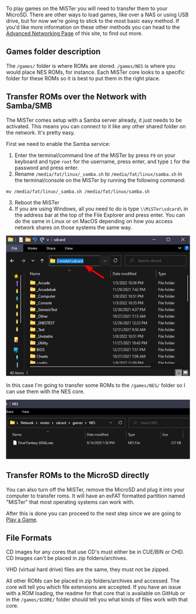 To play games on the MiSTer you will need to transfer them to your MicroSD. There are other ways to load games, like over a NAS or using USB drive, but for now we're going to stick to the most basic easy method. If you'd like more information on these other methods you can head to the [Advanced Networking Page](../advanced/network.md) of this site, to find out more.

## Games folder description

The `/games/` folder is where ROMs are stored. `/games/NES` is where you would place NES ROMs, for instance. Each MiSTer core looks to a specific folder for these ROMs so it is best to put them in the right place.

## Transfer ROMs over the Network with Samba/SMB

The MiSTer comes setup with a Samba server already, it just needs to be activated. This means you can connect to it like any other shared folder on the network. It's pretty easy. 

First we need to enable the Samba service:

1. Enter the terminal/command line of the MiSTer by press `F9` on your keyboard and type `root` for the username, press enter, and type `1` for the password and press enter.
2. Rename `/media/fat/linux/_samba.sh` to `/media/fat/linux/samba.sh` in the terminal/console on the MiSTer by running the following command:
```
mv /media/fat/linux/_samba.sh /media/fat/linux/samba.sh
```
3. Reboot the MiSTer
4. If you are using Windows, all you need to do is type `\\MiSTer\sdcard\` in the address bar at the top of the File Explorer and press enter. You can do the same in Linux or on MacOS depending on how you access network shares on those systems the same way.

![MiSTer FPGA Samba Server File Explorer](img/samba.png)

In this case I'm going to transfer some ROMs to the `/games/NES/` folder so I can use them with the NES core.

![ROM Transfer to MiSTer FPGA folder from Windows](img/rom-transferred.png)

## Transfer ROMs to the MicroSD directly

You can also turn off the MiSTer, remove the MicroSD and plug it into your computer to transfer roms. It will have an exFAT formatted partition named "MiSTer" that most operating systems can work with.

After this is done you can proceed to the next step since we are going to [Play a Game](play.md).

## File Formats

CD images for any cores that use CD's must either be in CUE/BIN or CHD. CD Images can't be placed in zip folders/archives.

VHD (virtual hard drive) files are the same, they must not be zipped.

All other ROMs can be placed in zip folders/archives and accessed. The core will tell you which file extensions are accepted. If you have an issue with a ROM loading, the readme for that core that is available on GitHub or in the `/games/$CORE/` folder should tell you what kinds of files work with that core.

